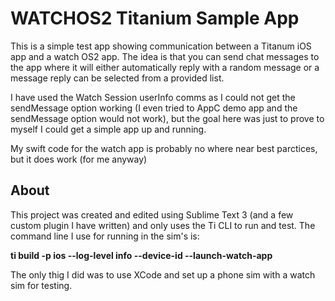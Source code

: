 # WATCHOS2 Titanium Sample App

This is a simple test app showing communication between a Titanum iOS app and a watch OS2 app. The idea is that you can send chat messages to the app where it will either automatically reply with a random message or a message reply can be selected from a provided list.


I have used the Watch Session userInfo comms as I could not get the sendMessage option working (I even tried to AppC demo app and the sendMessage option would not work), but the goal here was just to prove to myself I could get a simple app up and running.


My swift code for the watch app is probably no where near best parctices, but it does work (for me anyway)


## About
This project was created and edited using Sublime Text 3 (and a few custom plugin I have written) and only uses the Ti CLI to run and test. The command line I use for running in the sim's is:

**ti build -p ios --log-level info --device-id --launch-watch-app**

The only thig I did was to use XCode and set up a phone sim with a watch sim for testing.




